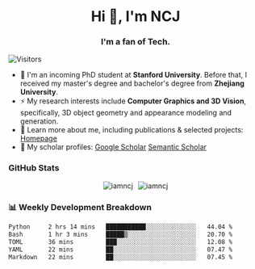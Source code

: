 <h1 align="center">Hi 👋, I'm NCJ</h1>
<h3 align="center">I'm a fan of Tech.</h3>

![Visitors](https://visitor-badge.laobi.icu/badge?page_id=iamNCJ)

- 🌱 I'm an incoming PhD student at **Stanford University**. Before that, I received my master's degree and bachelor's degree from **Zhejiang University**.
- ⚡ My research interests include **Computer Graphics and 3D Vision**, specifically, 3D object geometry and appearance modeling and generation.
- 🚀 Learn more about me, including publications & selected projects: [Homepage](https://www.chong-zeng.com)
- 📖 My scholar profiles: [Google Scholar](https://scholar.google.com/citations?user=4dID7zIAAAAJ) [Semantic Scholar](https://www.semanticscholar.org/author/Chong-Zeng/2223946708)

</p>

<h3 align="left">GitHub Stats</h3>

<div style="display: flex; gap: 10px; justify-content: center; align-items: center;">
  <img src="https://github-readme-stats.vercel.app/api?username=iamncj&show_icons=true&locale=en" alt="iamncj" />
  <img src="https://github-readme-streak-stats-omega-eight.vercel.app/?user=iamncj&card_width=467" alt="iamncj" />
</div>

<h3 align="left">📊 Weekly Development Breakdown</h3>

<!--START_SECTION:waka-->

```txt
Python     2 hrs 14 mins   ███████████░░░░░░░░░░░░░░   44.04 %
Bash       1 hr 3 mins     █████▒░░░░░░░░░░░░░░░░░░░   20.70 %
TOML       36 mins         ███░░░░░░░░░░░░░░░░░░░░░░   12.08 %
YAML       22 mins         ██░░░░░░░░░░░░░░░░░░░░░░░   07.47 %
Markdown   22 mins         ██░░░░░░░░░░░░░░░░░░░░░░░   07.45 %
```

<!--END_SECTION:waka-->
